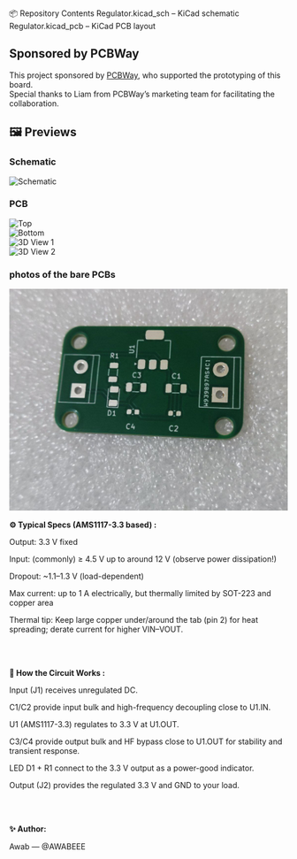 📦 Repository Contents
Regulator.kicad_sch – KiCad schematic
Regulator.kicad_pcb – KiCad PCB layout
<br>

## Sponsored by PCBWay
This project sponsored by [PCBWay](https://www.pcbway.com), who supported the prototyping of this board.  
Special thanks to Liam from PCBWay’s marketing team for facilitating the collaboration.



## 🖼️ Previews

### Schematic
![Schematic](Screenshot%202025-08-17%20013937.png)

### PCB
![Top](Screenshot%202025-08-17%20014109.png)  
![Bottom](Screenshot%202025-08-17%20014207.png)  
![3D View 1](Screenshot%202025-08-17%20014316.png)  
![3D View 2](Screenshot%202025-08-17%20014355.png)

### photos of the bare PCBs
![Schematic](photo_pcb.jpg)

**⚙️ Typical Specs (AMS1117-3.3 based) :**

Output: 3.3 V fixed

Input: (commonly) ≥ 4.5 V up to around 12 V (observe power dissipation!)

Dropout: ~1.1–1.3 V (load-dependent)

Max current: up to 1 A electrically, but thermally limited by SOT-223 and copper area

Thermal tip: Keep large copper under/around the tab (pin 2) for heat spreading; derate current for higher VIN–VOUT.

<br>
<br>

**🧠 How the Circuit Works :**

Input (J1) receives unregulated DC.

C1/C2 provide input bulk and high-frequency decoupling close to U1.IN.

U1 (AMS1117-3.3) regulates to 3.3 V at U1.OUT.

C3/C4 provide output bulk and HF bypass close to U1.OUT for stability and transient response.

LED D1 + R1 connect to the 3.3 V output as a power-good indicator.

Output (J2) provides the regulated 3.3 V and GND to your load.

<br>
<br>

**✨ Author:**

Awab — @AWABEEE
